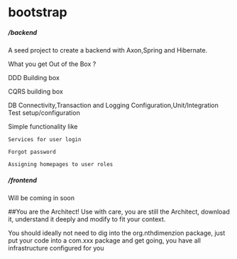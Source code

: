 bootstrap
==

##### /backend

A seed project to create a backend with Axon,Spring and Hibernate.

What you get Out of the Box ?

DDD Building box

CQRS building box

DB Connectivity,Transaction and Logging Configuration,Unit/Integration Test setup/configuration

Simple functionality like

	Services for user login
	
	Forgot password
	
	Assigning homepages to user roles
	

##### /frontend

Will be coming in soon
	
	
##You are the Architect!
Use with care, you are still the Architect, download it, understand it deeply and modify to fit your context.	

You should ideally not need to dig into the org.nthdimenzion package, just put your code into a com.xxx package and get going, you have all infrastructure configured for you
	
